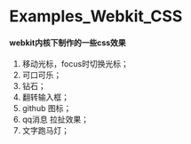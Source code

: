 Examples_Webkit_CSS
=======

#### webkit内核下制作的一些css效果

 1. 移动光标，focus时切换光标；
 2. 可口可乐；
 3. 钻石；
 4. 翻转输入框；
 5. github 图标；
 6. qq消息 拉扯效果；
 7. 文字跑马灯；

